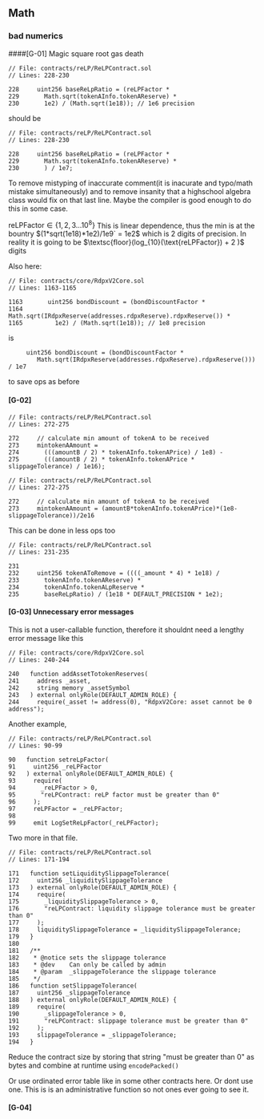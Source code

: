 




## Math

### bad numerics

####[G-01] Magic square root gas death


```solidity
// File: contracts/reLP/ReLPContract.sol
// Lines: 228-230

228     uint256 baseReLpRatio = (reLPFactor *
229       Math.sqrt(tokenAInfo.tokenAReserve) *
230       1e2) / (Math.sqrt(1e18)); // 1e6 precision
```

should be


```solidity
// File: contracts/reLP/ReLPContract.sol
// Lines: 228-230

228     uint256 baseReLpRatio = (reLPFactor *
229       Math.sqrt(tokenAInfo.tokenAReserve) *
230       ) / 1e7; 
```

To remove mistyping of inaccurate comment(it is inacurate and typo/math mistake simultaneously) and to remove insanity that a highschool algebra class would fix on that last line. Maybe the compiler is good enough to do this in some case. 

 $\text{reLPFactor} \in \{1,2,3...10^{8}\}$ This is linear dependence, thus the min is at the bountry $(1*sqrt(1e18)*1e2)/1e9` = 1e2$ which is 2 digits of precision. In reality it is going to be $\textsc{floor}(log_{10}(\text{reLPFactor}) + 2 )$ digits





Also here:

```solidity
// File: contracts/core/RdpxV2Core.sol
// Lines: 1163-1165

1163       uint256 bondDiscount = (bondDiscountFactor *
1164         Math.sqrt(IRdpxReserve(addresses.rdpxReserve).rdpxReserve()) *
1165         1e2) / (Math.sqrt(1e18)); // 1e8 precision
```


is 


```solidity
     uint256 bondDiscount = (bondDiscountFactor *
        Math.sqrt(IRdpxReserve(addresses.rdpxReserve).rdpxReserve())) / 1e7

```

to save ops as before 



#### [G-02] 



```solidity
// File: contracts/reLP/ReLPContract.sol
// Lines: 272-275

272     // calculate min amount of tokenA to be received
273     mintokenAAmount =
274       (((amountB / 2) * tokenAInfo.tokenAPrice) / 1e8) -
275       (((amountB / 2) * tokenAInfo.tokenAPrice * slippageTolerance) / 1e16);
```




```solidity
// File: contracts/reLP/ReLPContract.sol
// Lines: 272-275

272     // calculate min amount of tokenA to be received
273     mintokenAAmount = (amountB*tokenAInfo.tokenAPrice)*(1e8-slippageTolerance))/2e16
```


This can be done in less ops too 

```solidity
// File: contracts/reLP/ReLPContract.sol
// Lines: 231-235

231 
232     uint256 tokenAToRemove = ((((_amount * 4) * 1e18) /
233       tokenAInfo.tokenAReserve) *
234       tokenAInfo.tokenALpReserve *
235       baseReLpRatio) / (1e18 * DEFAULT_PRECISION * 1e2);
```



#### [G-03] Unnecessary error messages

This is not a user-callable function, therefore it shouldnt need a lengthy error message like this


```solidity
// File: contracts/core/RdpxV2Core.sol
// Lines: 240-244

240   function addAssetTotokenReserves(
241     address _asset,
242     string memory _assetSymbol
243   ) external onlyRole(DEFAULT_ADMIN_ROLE) {
244     require(_asset != address(0), "RdpxV2Core: asset cannot be 0 address");
```

Another example, 

 
```solidity
// File: contracts/reLP/ReLPContract.sol
// Lines: 90-99

90   function setreLpFactor(
91     uint256 _reLPFactor
92   ) external onlyRole(DEFAULT_ADMIN_ROLE) {
93     require(
94       _reLPFactor > 0,
95       "reLPContract: reLP factor must be greater than 0"
96     );
97     reLPFactor = _reLPFactor;
98 
99     emit LogSetReLpFactor(_reLPFactor);
```

Two more in that file.

```solidity
// File: contracts/reLP/ReLPContract.sol
// Lines: 171-194

171   function setLiquiditySlippageTolerance(
172     uint256 _liquiditySlippageTolerance
173   ) external onlyRole(DEFAULT_ADMIN_ROLE) {
174     require(
175       _liquiditySlippageTolerance > 0,
176       "reLPContract: liquidity slippage tolerance must be greater than 0"
177     );
178     liquiditySlippageTolerance = _liquiditySlippageTolerance;
179   }
180 
181   /**
182    * @notice sets the slippage tolerance
183    * @dev    Can only be called by admin
184    * @param  _slippageTolerance the slippage tolerance
185    */
186   function setSlippageTolerance(
187     uint256 _slippageTolerance
188   ) external onlyRole(DEFAULT_ADMIN_ROLE) {
189     require(
190       _slippageTolerance > 0,
191       "reLPContract: slippage tolerance must be greater than 0"
192     );
193     slippageTolerance = _slippageTolerance;
194   }
```


Reduce the contract size by storing that string "must be greater than 0" as bytes and combine at runtime using ``encodePacked()``

Or use ordinated error table like in some other contracts here. Or dont use one. This is is an administrative function so not ones ever going to see it. 

#### [G-04]


